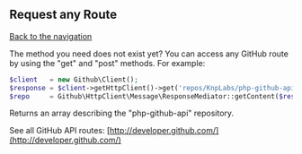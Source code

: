 ## Request any Route
[Back to the navigation](index.md)

The method you need does not exist yet? You can access any GitHub route by using the "get" and "post" methods.
For example:

```php
$client   = new Github\Client();
$response = $client->getHttpClient()->get('repos/KnpLabs/php-github-api');
$repo     = Github\HttpClient\Message\ResponseMediator::getContent($response);
```

Returns an array describing the "php-github-api" repository.

See all GitHub API routes: [http://developer.github.com/](http://developer.github.com/)
